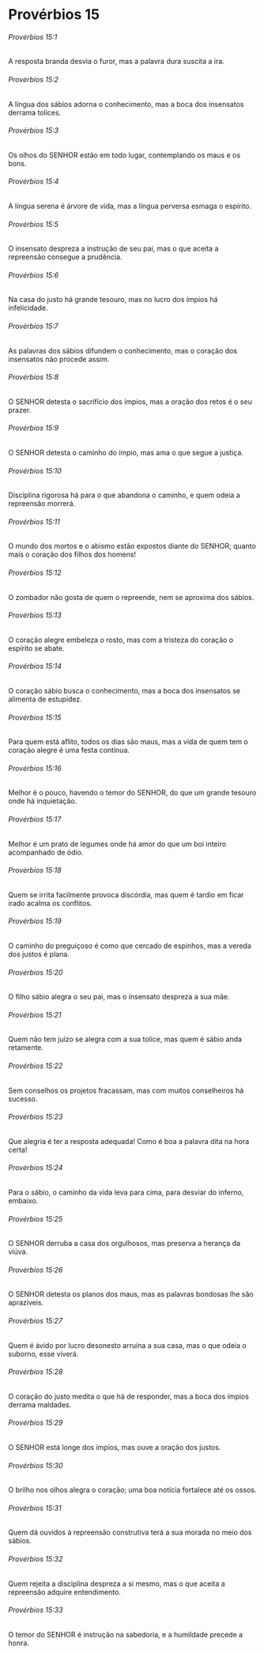 # Provérbios 15

###### Provérbios 15:1

A resposta branda desvia o furor, mas a palavra dura suscita a ira.

###### Provérbios 15:2

A língua dos sábios adorna o conhecimento, mas a boca dos insensatos derrama tolices.

###### Provérbios 15:3

Os olhos do SENHOR estão em todo lugar, contemplando os maus e os bons.

###### Provérbios 15:4

A língua serena é árvore de vida, mas a língua perversa esmaga o espírito.

###### Provérbios 15:5

O insensato despreza a instrução de seu pai, mas o que aceita a repreensão consegue a prudência.

###### Provérbios 15:6

Na casa do justo há grande tesouro, mas no lucro dos ímpios há infelicidade.

###### Provérbios 15:7

As palavras dos sábios difundem o conhecimento, mas o coração dos insensatos não procede assim.

###### Provérbios 15:8

O SENHOR detesta o sacrifício dos ímpios, mas a oração dos retos é o seu prazer.

###### Provérbios 15:9

O SENHOR detesta o caminho do ímpio, mas ama o que segue a justiça.

###### Provérbios 15:10

Disciplina rigorosa há para o que abandona o caminho, e quem odeia a repreensão morrerá.

###### Provérbios 15:11

O mundo dos mortos e o abismo estão expostos diante do SENHOR; quanto mais o coração dos filhos dos homens!

###### Provérbios 15:12

O zombador não gosta de quem o repreende, nem se aproxima dos sábios.

###### Provérbios 15:13

O coração alegre embeleza o rosto, mas com a tristeza do coração o espírito se abate.

###### Provérbios 15:14

O coração sábio busca o conhecimento, mas a boca dos insensatos se alimenta de estupidez.

###### Provérbios 15:15

Para quem está aflito, todos os dias são maus, mas a vida de quem tem o coração alegre é uma festa contínua.

###### Provérbios 15:16

Melhor é o pouco, havendo o temor do SENHOR, do que um grande tesouro onde há inquietação.

###### Provérbios 15:17

Melhor é um prato de legumes onde há amor do que um boi inteiro acompanhado de ódio.

###### Provérbios 15:18

Quem se irrita facilmente provoca discórdia, mas quem é tardio em ficar irado acalma os conflitos.

###### Provérbios 15:19

O caminho do preguiçoso é como que cercado de espinhos, mas a vereda dos justos é plana.

###### Provérbios 15:20

O filho sábio alegra o seu pai, mas o insensato despreza a sua mãe.

###### Provérbios 15:21

Quem não tem juízo se alegra com a sua tolice, mas quem é sábio anda retamente.

###### Provérbios 15:22

Sem conselhos os projetos fracassam, mas com muitos conselheiros há sucesso.

###### Provérbios 15:23

Que alegria é ter a resposta adequada! Como é boa a palavra dita na hora certa!

###### Provérbios 15:24

Para o sábio, o caminho da vida leva para cima, para desviar do inferno, embaixo.

###### Provérbios 15:25

O SENHOR derruba a casa dos orgulhosos, mas preserva a herança da viúva.

###### Provérbios 15:26

O SENHOR detesta os planos dos maus, mas as palavras bondosas lhe são aprazíveis.

###### Provérbios 15:27

Quem é ávido por lucro desonesto arruína a sua casa, mas o que odeia o suborno, esse viverá.

###### Provérbios 15:28

O coração do justo medita o que há de responder, mas a boca dos ímpios derrama maldades.

###### Provérbios 15:29

O SENHOR está longe dos ímpios, mas ouve a oração dos justos.

###### Provérbios 15:30

O brilho nos olhos alegra o coração; uma boa notícia fortalece até os ossos.

###### Provérbios 15:31

Quem dá ouvidos à repreensão construtiva terá a sua morada no meio dos sábios.

###### Provérbios 15:32

Quem rejeita a disciplina despreza a si mesmo, mas o que aceita a repreensão adquire entendimento.

###### Provérbios 15:33

O temor do SENHOR é instrução na sabedoria, e a humildade precede a honra.

